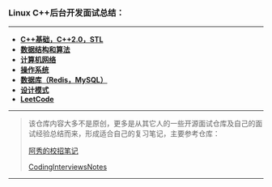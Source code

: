 ### Linux C++后台开发面试总结：

***

* **[C++基础，C++2.0，STL](C++基础，C++2.0，STL.md)**
* **[数据结构和算法](数据结构和算法.md)**
* **[计算机网络](计算机网络.md)**
* **[操作系统](操作系统.md)**
* **[数据库（Redis，MySQL）](数据库（Redis，MySQL）.md)**
* **[设计模式](设计模式.md)**
* **[LeetCode](https://github.com/duycc/leetcode)**

***

>该仓库内容大多不是原创，更多是从其它人的一些开源面试仓库及自己的面试经验总结而来，形成适合自己的复习笔记，主要参考仓库：
>
>[阿秀的校招笔记](https://github.com/forthespada/InterviewGuide)
>
>[CodingInterviewsNotes](https://github.com/yzhu798/CodingInterviewsNotes)

***

